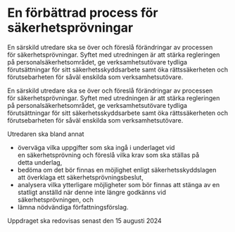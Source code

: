# En förbättrad process för säkerhetsprövningar

En särskild utredare ska se över och föreslå förändringar av processen för säkerhetsprövningar. Syftet med utredningen är att stärka regleringen på personalsäkerhetsområdet, ge verksamhetsutövare tydliga förutsättningar för sitt säkerhetsskyddsarbete samt öka rättssäkerheten och förutsebarheten för såväl enskilda som verksamhetsutövare.

En särskild utredare ska se över och föreslå förändringar av processen för säkerhetsprövningar. Syftet med utredningen är att stärka regleringen på personalsäkerhetsområdet, ge verksamhetsutövare tydliga förutsättningar för sitt säkerhetsskyddsarbete samt öka rättssäkerheten och förutsebarheten för såväl enskilda som verksamhetsutövare.

Utredaren ska bland annat

* överväga vilka uppgifter som ska ingå i underlaget vid en säkerhetsprövning och föreslå vilka krav som ska ställas på detta underlag,
* bedöma om det bör finnas en möjlighet enligt säkerhetsskyddslagen att överklaga ett säkerhetsprövningsbeslut,
* analysera vilka ytterligare möjligheter som bör finnas att stänga av en statligt anställd när denne inte längre godkänns vid säkerhetsprövningen, och
* lämna nödvändiga författningsförslag.

Uppdraget ska redovisas senast den 15 augusti 2024
